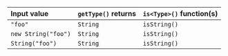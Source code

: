 | Input value         | `getType()` returns | `is<Type>()` function(s) |
|:--------------------|:--------------------|:--------------------------|
| `"foo"`             | `String`            | `isString()`              |
| `new String("foo")` | `String`            | `isString()`              |
| `String("foo")`     | `String`            | `isString()`              |
